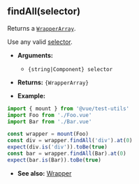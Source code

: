 ## findAll(selector)

Returns a [`WrapperArray`](../wrapper-array/).

Use any valid [selector](../selectors.md).

- **Arguments:**
  - `{string|Component} selector`

- **Returns:** `{WrapperArray}`

- **Example:**

```js
import { mount } from '@vue/test-utils'
import Foo from './Foo.vue'
import Bar from './Bar.vue'

const wrapper = mount(Foo)
const div = wrapper.findAll('div').at(0)
expect(div.is('div')).toBe(true)
const bar = wrapper.findAll(Bar).at(0)
expect(bar.is(Bar)).toBe(true)
```

- **See also:** [Wrapper](../wrapper/)
